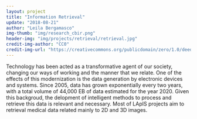 ```yaml
---  
layout: project  
title: "Information Retrieval"  
update: "2018-08-21"  
author: "Leila Bergamasco"  
img-thumb: "img/research_cbir.png"
header-img: "img/projects/retrieval/retrieval.jpg"  
credit-img-author: "CC0"  
credit-img-url: "https://creativecommons.org/publicdomain/zero/1.0/deed.pt"
---  
```



Technology has been acted as a transformative agent of our society, changing our ways of working and the manner that we relate. One of the effects of this modernization is the data generation by electronic devices and systems. Since 2005, data has grown exponentially every two years, with a total volume of 44,000 EB of data estimated for the year 2020. Given this backgroud, the delopment of intelligent methods to process and retrieve this data  is relevant and necessary. Most of LApIS projects aim to retrieval medical data related mainly to 2D and 3D images.
